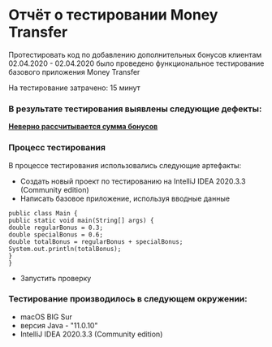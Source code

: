 # Отчёт о тестировании Money Transfer

Протестировать код по добавлению дополнительных бонусов клиентам
02.04.2020 - 02.04.2020 было проведено функциональное тестирование базового  приложения Money Transfer

На тестирование затрачено: 15 минут

### В результате тестирования выявлены следующие дефекты:
**[Неверно рассчитывается сумма бонусов
](https://github.com/fiolentanna/hw_bonus/issues/1)**

### Процесс тестирования

В процессе тестирования использовались следующие артефакты:
* Cоздать новый проект по тестированию на IntelliJ IDEA 2020.3.3 (Community edition)
* Написать базовое приложение, используя вводные данные
```
public class Main {
public static void main(String[] args) {
double regularBonus = 0.3;
double specialBonus = 0.6;
double totalBonus = regularBonus + specialBonus;
System.out.println(totalBonus);
}
}
```
* Запустить проверку

### Тестирование производилось в следующем окружении:
* macOS BIG Sur
* версия Java - "11.0.10"
* IntelliJ IDEA 2020.3.3 (Community edition)